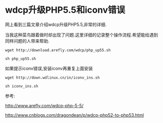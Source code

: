 # wdcp升级PHP5.5和iconv错误

网上看到三篇文章介绍wdcp升级PHP5.5,非常的详细.

当我这种菜鸟跟着做时却出现了问题.这里详细的记录整个操作流程.希望能给遇到同样问题的人带来帮助.

```shell
wget http://download.arefly.com/wdcp/php_up55.sh

sh php_up55.sh
```

如果提示iconv错误,安装iconv再重复上面安装

```shell
wget http://down.wdlinux.cn/in/iconv_ins.sh

sh iconv_ins.sh
```



参考:

http://www.arefly.com/wdcp-php-5-5/

http://www.cnblogs.com/dragondean/p/wdcp-php52-to-php53.html

